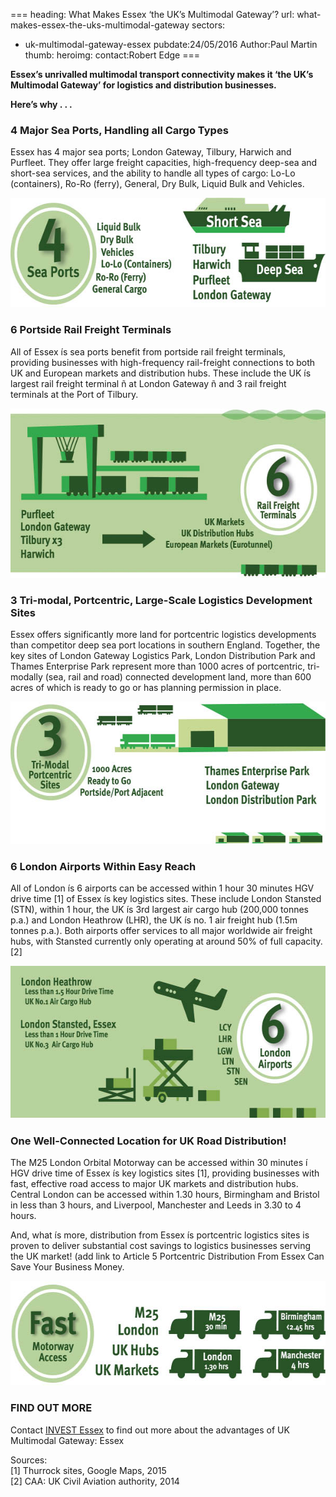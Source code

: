 ===
heading: What Makes Essex ‘the UK’s Multimodal Gateway’?
url: what-makes-essex-the-uks-multimodal-gateway
sectors:
  - uk-multimodal-gateway-essex 
pubdate:24/05/2016
Author:Paul Martin
thumb:
heroimg:
contact:Robert Edge
===
<p><strong>Essex’s unrivalled multimodal transport connectivity makes it ‘the UK’s Multimodal Gateway’ for logistics and distribution businesses.</strong></p><p><strong>Here’s why . . .</strong></p><h3>4 Major Sea Ports, Handling all Cargo Types</h3><p>Essex has 4 major sea ports; London Gateway, Tilbury, Harwich and Purfleet. They offer large freight capacities, high-frequency deep-sea and short-sea services, and the ability to handle all types of cargo: Lo-Lo (containers), Ro-Ro (ferry), General, Dry Bulk, Liquid Bulk and Vehicles. </p><p><img alt='' src='../uploads/blog/IE_15_4SeaPorts_RGB_72dpi.jpg' style='width: 600px; height: 175px;'/></p><h3>6 Portside Rail Freight Terminals</h3><p>All of Essex ís sea ports benefit from portside rail freight terminals, providing businesses with high-frequency rail-freight connections to both UK and European markets and distribution hubs. These include the UK ís largest rail freight terminal ñ at London Gateway ñ and 3 rail freight terminals at the Port of Tilbury.</p><p><img alt='' src='../uploads/blog/IE_15_6RailFreight_RGB_72dpi.jpg' style='width: 600px; height: 271px;'/></p><h3>3 Tri-modal, Portcentric, Large-Scale Logistics Development Sites</h3><p>Essex offers significantly more land for portcentric logistics developments than competitor deep sea port locations in southern England. Together, the key sites of London Gateway Logistics Park, London Distribution Park and Thames Enterprise Park represent more than 1000 acres of portcentric, tri-modally (sea, rail and road) connected development land, more than 600 acres of which is ready to go or has planning permission in place.</p><p><img alt='' src='../uploads/blog/IE_15_3TriModal_RGB_72dpi.jpg' style='width: 600px; height: 228px;'/></p><h3>6 London Airports Within Easy Reach</h3><p>All of London ís 6 airports can be accessed within 1 hour 30 minutes HGV drive time [1] of Essex ís key logistics sites. These include London Stansted (STN), within 1 hour, the UK ís 3rd largest air cargo hub (200,000 tonnes p.a.) and London Heathrow (LHR), the UK ís no. 1 air freight hub (1.5m tonnes p.a.). Both airports offer services to all major worldwide air freight hubs, with Stansted currently only operating at around 50% of full capacity. [2]</p><p><img alt='' src='../uploads/blog/IE_15_6LondonAirports_RGB_72dpi.jpg' style='width: 600px; height: 244px;'/></p><h3>One Well-Connected Location for UK Road Distribution!</h3><p>The M25 London Orbital Motorway can be accessed within 30 minutes í HGV drive time of Essex ís key logistics sites [1], providing businesses with fast, effective road access to major UK markets and distribution hubs. Central London can be accessed within 1.30 hours, Birmingham and Bristol in less than 3 hours, and Liverpool, Manchester and Leeds in 3.30 to 4 hours.</p><p>And, what ís more, distribution from Essex ís portcentric logistics sites is proven to deliver substantial cost savings to logistics businesses serving the UK market! (add link to Article 5 Portcentric Distribution From Essex Can Save Your Business Money. </p><p><img alt='' src='../uploads/blog/IE_15_FastMotorway_RGB_72dpi.jpg' style='width: 600px; height: 167px;'/></p><h3>FIND OUT MORE</h3><p>Contact <a href='../index.html' target='_blank'>INVEST Essex</a> to find out more about the advantages of UK Multimodal Gateway: Essex</p><p>Sources:<br/>[1] Thurrock sites, Google Maps, 2015<br/>[2] CAA: UK Civil Aviation authority, 2014</p>